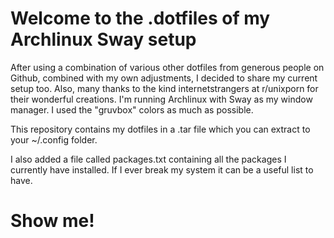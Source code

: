 # Welcome to the .dotfiles of my Archlinux Sway setup

After using a combination of various other dotfiles from generous people on Github, combined with my own adjustments, I decided to share my current setup too. Also, many thanks to the kind internetstrangers at r/unixporn for their wonderful creations.
I'm running Archlinux with Sway as my window manager. I used the "gruvbox" colors as much as possible.

This repository contains my dotfiles in a .tar file which you can extract to your ~/.config folder.

I also added a file called packages.txt containing all the packages I currently have installed.  If I ever break my system it can be a useful list to have.

# Show me!
